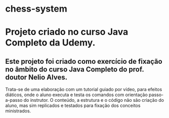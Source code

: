 # chess-system
# Projeto criado no curso Java Completo da Udemy.
## Este projeto foi criado como exercício de fixação no âmbito do curso Java Completo do prof. doutor Nelio Alves.
Trata-se de uma elaboração com um tutorial guiado por vídeo, para efeitos diáticos, onde o aluno executa e testa os comandos com orientação passo-a-passo do instrutor.  O conteúdo, a estrutura e o código não são criação do aluno, mas sim replicados e testados para fixação dos conceitos ministrados.
